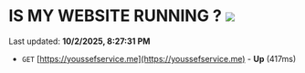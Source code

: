# IS MY WEBSITE RUNNING ? [![](https://img.shields.io/static/v1?label=Sponsor&message=%E2%9D%A4&logo=GitHub&color=%23fe8e86)](https://github.com/sponsors/Youssef-Lehmam)

Last updated: **10/2/2025, 8:27:31 PM**

- `GET` [https://youssefservice.me](https://youssefservice.me) - **Up** (417ms)
